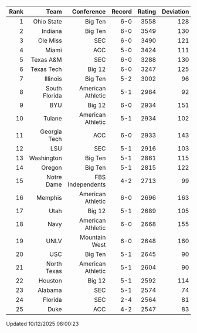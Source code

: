 | Rank  | Team                 | Conference           | Record   | Rating | Deviation |
| ---:  | ---:                 | ---:                 | ---:     | ---:   | ---:      |
| 1     | Ohio State           | Big Ten              | 6-0      | 3558   | 128       |
| 2     | Indiana              | Big Ten              | 6-0      | 3549   | 130       |
| 3     | Ole Miss             | SEC                  | 6-0      | 3490   | 121       |
| 4     | Miami                | ACC                  | 5-0      | 3424   | 111       |
| 5     | Texas A&M            | SEC                  | 6-0      | 3288   | 130       |
| 6     | Texas Tech           | Big 12               | 6-0      | 3247   | 125       |
| 7     | Illinois             | Big Ten              | 5-2      | 3002   | 96        |
| 8     | South Florida        | American Athletic    | 5-1      | 2984   | 92        |
| 9     | BYU                  | Big 12               | 6-0      | 2934   | 151       |
| 10    | Tulane               | American Athletic    | 5-1      | 2934   | 102       |
| 11    | Georgia Tech         | ACC                  | 6-0      | 2933   | 143       |
| 12    | LSU                  | SEC                  | 5-1      | 2916   | 103       |
| 13    | Washington           | Big Ten              | 5-1      | 2861   | 115       |
| 14    | Oregon               | Big Ten              | 5-1      | 2815   | 122       |
| 15    | Notre Dame           | FBS Independents     | 4-2      | 2713   | 99        |
| 16    | Memphis              | American Athletic    | 6-0      | 2696   | 163       |
| 17    | Utah                 | Big 12               | 5-1      | 2689   | 105       |
| 18    | Navy                 | American Athletic    | 6-0      | 2668   | 155       |
| 19    | UNLV                 | Mountain West        | 6-0      | 2648   | 160       |
| 20    | USC                  | Big Ten              | 5-1      | 2645   | 90        |
| 21    | North Texas          | American Athletic    | 5-1      | 2604   | 90        |
| 22    | Houston              | Big 12               | 5-1      | 2592   | 114       |
| 23    | Alabama              | SEC                  | 5-1      | 2574   | 74        |
| 24    | Florida              | SEC                  | 2-4      | 2564   | 81        |
| 25    | Duke                 | ACC                  | 4-2      | 2547   | 83        |

Updated 10/12/2025 08:00:23
